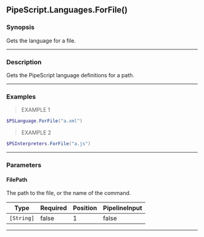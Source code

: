 PipeScript.Languages.ForFile()
------------------------------

### Synopsis
Gets the language for a file.

---

### Description

Gets the PipeScript language definitions for a path.

---

### Examples
> EXAMPLE 1

```PowerShell
$PSLanguage.ForFile("a.xml")
```
> EXAMPLE 2

```PowerShell
$PSInterpreters.ForFile("a.js")
```

---

### Parameters
#### **FilePath**
The path to the file, or the name of the command.

|Type      |Required|Position|PipelineInput|
|----------|--------|--------|-------------|
|`[String]`|false   |1       |false        |

---
